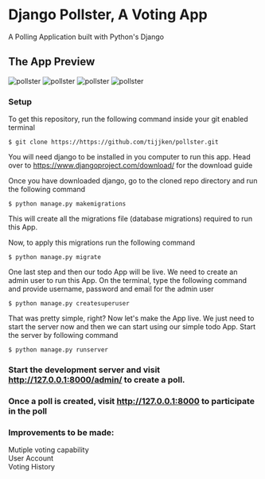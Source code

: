 # Django Pollster, A Voting App

A Polling Application built with Python's Django


## The App Preview
![pollster](https://github.com/tijjken/pollster/blob/master/static/Pollster1.png)
![pollster](https://github.com/tijjken/pollster/blob/master/static/Pollster2.png)
![pollster](https://github.com/tijjken/pollster/blob/master/static/Pollster3.png)
![pollster](https://github.com/tijjken/pollster/blob/master/static/Pollster4.png)


### Setup
To get this repository, run the following command inside your git enabled terminal

```
$ git clone https://https://github.com/tijjken/pollster.git
```
You will need django to be installed in you computer to run this app. Head over to https://www.djangoproject.com/download/ for the download guide

Once you have downloaded django, go to the cloned repo directory and run the following command

```
$ python manage.py makemigrations
```

This will create all the migrations file (database migrations) required to run this App.

Now, to apply this migrations run the following command
```
$ python manage.py migrate
```

One last step and then our todo App will be live. We need to create an admin user to run this App. On the terminal, type the following command and provide username, password and email for the admin user
```
$ python manage.py createsuperuser
```

That was pretty simple, right? Now let's make the App live. We just need to start the server now and then we can start using our simple todo App. Start the server by following command

```
$ python manage.py runserver
```

### Start the development server and visit http://127.0.0.1:8000/admin/ to create a poll.


### Once a poll is created, visit http://127.0.0.1:8000 to participate in the poll

### Improvements to be made: 
Mutiple voting capability \
User Account \
Voting History
